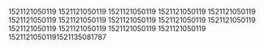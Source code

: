 1521121050119
1521121050119
1521121050119
1521121050119
1521121050119
1521121050119
1521121050119
1521121050119
1521121050119
1521121050119
1521121050119
1521121050119
1521121050119
1521121050119
15211210501191521135081787